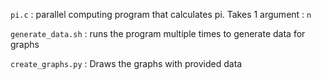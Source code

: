 `pi.c` : parallel computing program that calculates pi. Takes 1 argument : `n`

`generate_data.sh` : runs the program multiple times to generate data for graphs 

`create_graphs.py` : Draws the graphs with provided data
